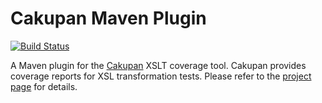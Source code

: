 # Cakupan Maven Plugin
[![Build Status][badge-travis]][travis]

A Maven plugin for the [Cakupan][1] XSLT coverage tool. Cakupan
provides coverage reports for XSL transformation tests. Please refer
to the [project page][2] for details.

[1]: https://code.google.com/p/cakupan/ "Cakupan project page"
[2]: http://cakupan-maven.sourceforge.net/ "Cakupan Maven Plugin site"
[badge-travis]: https://travis-ci.org/mnuessler/cakupan-maven-plugin.svg?branch=master
[travis]: https://travis-ci.org/mnuessler/cakupan-maven-plugin
